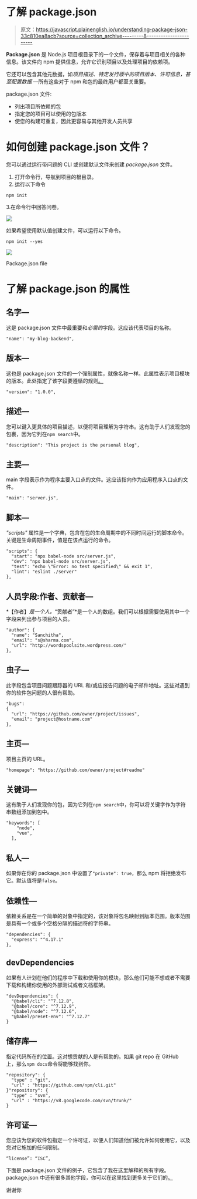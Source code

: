 # 了解 package.json

> 原文：<https://javascript.plainenglish.io/understanding-package-json-33c810ea8acb?source=collection_archive---------8----------------------->

**Package.json** 是 Node.js 项目根目录下的一个文件，保存着与项目相关的各种信息。该文件向 npm 提供信息，允许它识别项目以及处理项目的依赖项。

它还可以包含其他元数据，如*项目描述、特定发行版中的项目版本、许可信息，甚至配置数据* —所有这些对于 npm 和包的最终用户都至关重要。

package.json 文件:

*   列出项目所依赖的包
*   指定您的项目可以使用的包版本
*   使您的构建可重复，因此更容易与其他开发人员共享

# 如何创建 package.json 文件？

您可以通过运行带问题的 CLI 或创建默认文件来创建 *package.json* 文件。

1.  打开命令行，导航到项目的根目录。
2.  运行以下命令

```
npm init
```

3.在命令行中回答问卷。

![](img/9616840071e2156a27540c4076de426f.png)

如果希望使用默认值创建文件，可以运行以下命令。

```
npm init --yes
```

![](img/a8d962edbac5c1761b860bf683f0e554.png)

Package.json file

# 了解 package.json 的属性

## 名字—

这是 package.json 文件中最重要和*必需的*字段。这应该代表项目的名称。

```
"name": "my-blog-backend",
```

## 版本—

这也是 package.json 文件的一个强制属性，就像名称一样。此属性表示项目模块的版本。此处指定了该字段要遵循的规则[。](https://docs.npmjs.com/about-semantic-versioning)

```
"version": "1.0.0",
```

## 描述—

您可以键入更具体的项目描述，以便将项目理解为字符串。这有助于人们发现您的包裹，因为它列在`npm search`中。

```
"description": "This project is the personal blog",
```

## 主要—

main 字段表示作为程序主要入口点的文件。这应该指向作为应用程序入口点的文件。

```
"main": "server.js",
```

## 脚本—

*"scripts"* 属性是一个字典，包含在包的生命周期中的不同时间运行的脚本命令。关键是生命周期事件，值是在该点运行的命令。

```
"scripts": {
  "start": "npx babel-node src/server.js",
  "dev": "npx babel-node src/server.js",
  "test": "echo \"Error: no test specified\" && exit 1",
  "lint": "eslint ./server"
},
```

## 人员字段:作者、贡献者—

*【作者】*是一个人。*“贡献者”*是一个人的数组。我们可以根据需要使用其中一个字段来列出参与项目的人员。

```
"author": {
  "name": "Sanchitha",
  "email": "s@sharma.com",
  "url": "http://wordspoolsite.wordpress.com/"
},
```

## 虫子—

此字段包含项目问题跟踪器的 URL 和/或应报告问题的电子邮件地址。这些对遇到你的软件包问题的人很有帮助。

```
"bugs":
{
  "url": "https://github.com/owner/project/issues",
  "email": "project@hostname.com"
},
```

## 主页—

项目主页的 URL。

```
"homepage": "https://github.com/owner/project#readme"
```

## 关键词—

这有助于人们发现你的包，因为它列在`npm search`中，你可以将关键字作为字符串数组添加到包中。

```
"keywords": [
    "node",
    "vue",
  ],
```

## 私人—

如果你在你的 package.json 中设置了`"private": true`，那么 npm 将拒绝发布它。默认值将是`false`。

## 依赖性—

依赖关系是在一个简单的对象中指定的，该对象将包名映射到版本范围。版本范围是具有一个或多个空格分隔的描述符的字符串。

```
"dependencies": {
  "express": "^4.17.1"
},
```

## devDependencies

如果有人计划在他们的程序中下载和使用你的模块，那么他们可能不想或者不需要下载和构建你使用的外部测试或者文档框架。

```
"devDependencies": {
  "@babel/cli": "^7.12.8",
  "@babel/core": "^7.12.9",
  "@babel/node": "^7.12.6",
  "@babel/preset-env": "^7.12.7"
}
```

## 储存库—

指定代码所在的位置。这对想贡献的人是有帮助的。如果 git repo 在 GitHub 上，那么`npm docs`命令将能够找到你。

```
"repository": {
  "type" : "git",
  "url" : "https://github.com/npm/cli.git"
}"repository": {
  "type" : "svn",
  "url" : "https://v8.googlecode.com/svn/trunk/"
}
```

## 许可证—

您应该为您的软件包指定一个许可证，以便人们知道他们被允许如何使用它，以及您对它施加的任何限制。

```
“license”: “ISC”,
```

下面是 package.json 文件的例子，它包含了我在这里解释的所有字段。package.json 中还有很多其他字段，你可以在这里找到更多关于它们的[。](https://docs.npmjs.com/cli/v7/configuring-npm/package-json#keywords)

谢谢你